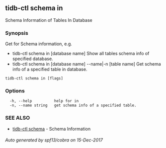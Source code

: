 ## tidb-ctl schema in

Schema Information of Tables In Database

### Synopsis


Get for Schema information, e.g.
* tidb-ctl schema in [database name]
Show all tables schema info of specified database.
* tidb-ctl schema in [database name] --name|-n [table name]
Get schema info of a specified table in database.


```
tidb-ctl schema in [flags]
```

### Options

```
  -h, --help          help for in
  -n, --name string   get schema info of a specified table.
```

### SEE ALSO
* [tidb-ctl schema](tidb-ctl_schema.md)	 - Schema Information

###### Auto generated by spf13/cobra on 15-Dec-2017
